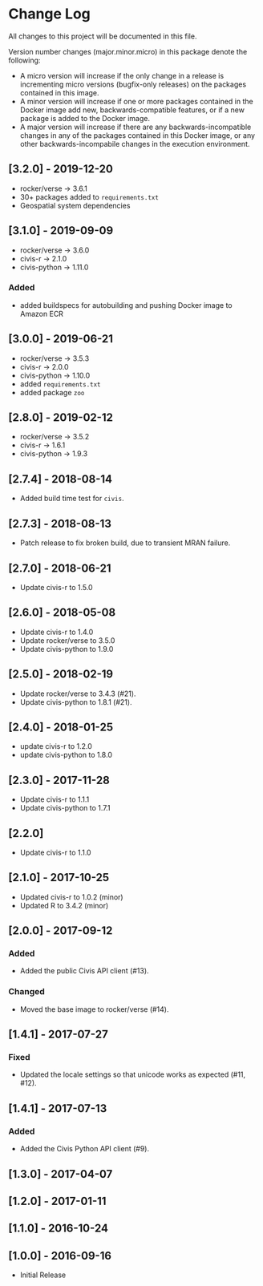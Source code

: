 
# Change Log

All changes to this project will be documented in this file.

Version number changes (major.minor.micro) in this package denote the following:
- A micro version will increase if the only change in a release is incrementing micro versions (bugfix-only releases) on the packages contained in this image.
- A minor version will increase if one or more packages contained in the Docker image add new, backwards-compatible features, or if a new package is added to the Docker image.
- A major version will increase if there are any backwards-incompatible changes in any of the packages contained in this Docker image, or any other backwards-incompabile changes in the execution environment.

## [3.2.0] - 2019-12-20

- rocker/verse -> 3.6.1
- 30+ packages added to `requirements.txt`
- Geospatial system dependencies

## [3.1.0] - 2019-09-09

- rocker/verse -> 3.6.0
- civis-r -> 2.1.0
- civis-python -> 1.11.0

### Added
- added buildspecs for autobuilding and pushing Docker image to Amazon ECR 

## [3.0.0] - 2019-06-21

- rocker/verse -> 3.5.3
- civis-r -> 2.0.0
- civis-python -> 1.10.0
- added `requirements.txt`
- added package `zoo`

## [2.8.0] - 2019-02-12

- rocker/verse -> 3.5.2
- civis-r -> 1.6.1
- civis-python -> 1.9.3

## [2.7.4] - 2018-08-14

- Added build time test for `civis`.

## [2.7.3] - 2018-08-13

- Patch release to fix broken build, due to transient MRAN failure.

## [2.7.0] - 2018-06-21

- Update civis-r to 1.5.0

## [2.6.0] - 2018-05-08

- Update civis-r to 1.4.0
- Update rocker/verse to 3.5.0
- Update civis-python to 1.9.0

## [2.5.0] - 2018-02-19

- Update rocker/verse to 3.4.3 (#21).
- Update civis-python to 1.8.1 (#21).

## [2.4.0] - 2018-01-25

- update civis-r to 1.2.0
- update civis-python to 1.8.0

## [2.3.0] - 2017-11-28

- Update civis-r to 1.1.1
- Update civis-python to 1.7.1

## [2.2.0]

- Update civis-r to 1.1.0

## [2.1.0] - 2017-10-25

- Updated civis-r to 1.0.2 (minor)
- Updated R to 3.4.2 (minor)

## [2.0.0] - 2017-09-12

### Added
- Added the public Civis API client (#13).

### Changed
- Moved the base image to rocker/verse (#14).

## [1.4.1] - 2017-07-27

### Fixed
- Updated the locale settings so that unicode works as expected (#11, #12).

## [1.4.1] - 2017-07-13

### Added
- Added the Civis Python API client (#9).

## [1.3.0] - 2017-04-07

## [1.2.0] - 2017-01-11

## [1.1.0] - 2016-10-24

## [1.0.0] - 2016-09-16

* Initial Release
